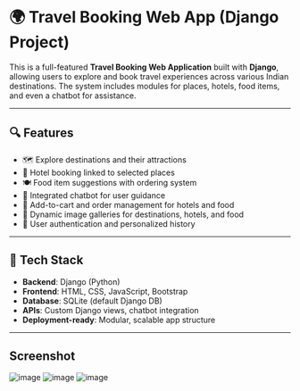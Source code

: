 # 🌍 Travel Booking Web App (Django Project)

This is a full-featured **Travel Booking Web Application** built with **Django**, allowing users to explore and book travel experiences across various Indian destinations. The system includes modules for places, hotels, food items, and even a chatbot for assistance.

---

## 🔍 Features

- 🗺️ Explore destinations and their attractions
- 🏨 Hotel booking linked to selected places
- 🍽️ Food item suggestions with ordering system
- 🧠 Integrated chatbot for user guidance
- 🛒 Add-to-cart and order management for hotels and food
- 📸 Dynamic image galleries for destinations, hotels, and food
- 👤 User authentication and personalized history

---

## 🚀 Tech Stack

- **Backend**: Django (Python)
- **Frontend**: HTML, CSS, JavaScript, Bootstrap
- **Database**: SQLite (default Django DB)
- **APIs**: Custom Django views, chatbot integration
- **Deployment-ready**: Modular, scalable app structure

---

## Screenshot
![image](https://github.com/user-attachments/assets/a5843c7c-e16c-486f-aab8-8a3efe99678e)
![image](https://github.com/user-attachments/assets/468c17ec-5fe0-48b3-b1d3-ece6f0806503)
![image](https://github.com/user-attachments/assets/f74e85cb-409e-41e8-ab56-6fbc930884c3)



